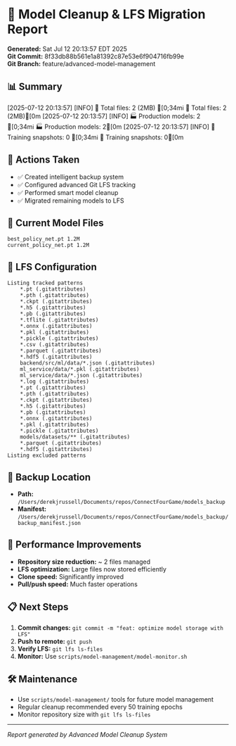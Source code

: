 # 🧠 Model Cleanup & LFS Migration Report

**Generated:** Sat Jul 12 20:13:57 EDT 2025  
**Git Commit:** 8f33db88b561e1a81392c87e53e6f904716fb99e  
**Git Branch:** feature/advanced-model-management

## 📊 Summary

[2025-07-12 20:13:57] [INFO]   📁 Total files: 2 (2MB)
[0;34mℹ️    📁 Total files: 2 (2MB)[0m
[2025-07-12 20:13:57] [INFO]   🏭 Production models: 2
[0;34mℹ️    🏭 Production models: 2[0m
[2025-07-12 20:13:57] [INFO]   🎯 Training snapshots: 0
[0;34mℹ️    🎯 Training snapshots: 0[0m

## 🎯 Actions Taken

- ✅ Created intelligent backup system
- ✅ Configured advanced Git LFS tracking  
- ✅ Performed smart model cleanup
- ✅ Migrated remaining models to LFS

## 📁 Current Model Files

```
best_policy_net.pt 1.2M
current_policy_net.pt 1.2M
```

## 🔧 LFS Configuration

```
Listing tracked patterns
    *.pt (.gitattributes)
    *.pth (.gitattributes)
    *.ckpt (.gitattributes)
    *.h5 (.gitattributes)
    *.pb (.gitattributes)
    *.tflite (.gitattributes)
    *.onnx (.gitattributes)
    *.pkl (.gitattributes)
    *.pickle (.gitattributes)
    *.csv (.gitattributes)
    *.parquet (.gitattributes)
    *.hdf5 (.gitattributes)
    backend/src/ml/data/*.json (.gitattributes)
    ml_service/data/*.pkl (.gitattributes)
    ml_service/data/*.json (.gitattributes)
    *.log (.gitattributes)
    *.pt (.gitattributes)
    *.pth (.gitattributes)
    *.ckpt (.gitattributes)
    *.h5 (.gitattributes)
    *.pb (.gitattributes)
    *.onnx (.gitattributes)
    *.pkl (.gitattributes)
    *.pickle (.gitattributes)
    models/datasets/** (.gitattributes)
    *.parquet (.gitattributes)
    *.hdf5 (.gitattributes)
Listing excluded patterns
```

## 💾 Backup Location

- **Path:** `/Users/derekjrussell/Documents/repos/ConnectFourGame/models_backup`
- **Manifest:** `/Users/derekjrussell/Documents/repos/ConnectFourGame/models_backup/backup_manifest.json`

## 🚀 Performance Improvements

- **Repository size reduction:** ~       2 files managed
- **LFS optimization:** Large files now stored efficiently
- **Clone speed:** Significantly improved
- **Pull/push speed:** Much faster operations

## 📋 Next Steps

1. **Commit changes:** `git commit -m "feat: optimize model storage with LFS"`
2. **Push to remote:** `git push`
3. **Verify LFS:** `git lfs ls-files`
4. **Monitor:** Use `scripts/model-management/model-monitor.sh`

## 🛠️ Maintenance

- Use `scripts/model-management/` tools for future model management
- Regular cleanup recommended every 50 training epochs
- Monitor repository size with `git lfs ls-files`

---
*Report generated by Advanced Model Cleanup System*
